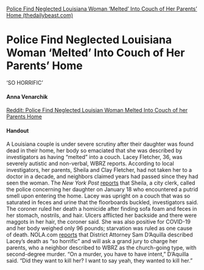 [Police Find Neglected Louisiana Woman ‘Melted’ Into Couch of Her Parents’ Home (thedailybeast.com)](https://www.thedailybeast.com/louisiana-lacey-fletcher-discovered-melted-into-couch-of-her-parents-home?source%3Dcheats%26via%3Drss)

# Police Find Neglected Louisiana Woman ‘Melted’ Into Couch of Her Parents’ Home
‘SO HORRIFIC’

#### Anna Venarchik


[Reddit: Police Find Neglected Louisian Woman Melted Into Couch of her Parents Home](https://www.reddit.com/submit?title=Police%20Find%20Neglected%20Louisiana%20Woman%20%E2%80%98Melted%E2%80%99%20Into%20Couch%20of%20Her%20Parents%E2%80%99%20Home&url=https%3A%2F%2Fwww.thedailybeast.com%2Flouisiana-lacey-fletcher-discovered-melted-into-couch-of-her-parents-home%3Fvia%3Ddesktop%26source%3DReddit)

#### Handout

A Louisiana couple is under severe scrutiny after their daughter was found dead in their home, her body so emaciated that she was described by investigators as having “melted” into a couch. Lacey Fletcher, 36, was severely autistic and non-verbal, WBRZ reports. According to local investigators, her parents, Sheila and Clay Fletcher, had not taken her to a doctor in a decade, and neighbors claimed years had passed since they had seen the woman. The _New York Post_ [reports](https://nypost.com/2022/04/29/louisiana-woman-found-dead-in-neglect-case-melted-into-couch/) that Sheila, a city clerk, called the police concerning her daughter on January 18 who encountered a putrid smell upon entering the home. Lacey was upright on a couch that was so saturated in feces and urine that the floorboards buckled, investigators said. The coroner ruled her death a homicide after finding sofa foam and feces in her stomach, nostrils, and hair. Ulcers afflicted her backside and there were maggots in her hair, the coroner said. She was also positive for COVID-19 and her body weighed only 96 pounds; starvation was ruled as one cause of death. NOLA.com [reports](https://www.nola.com/news/crime_police/article_be5e6aac-c55e-11ec-a9fb-d3d9475418db.html) that District Attorney Sam D’Aquilla described Lacey’s death as “so horrific” and will ask a grand jury to charge her parents, who a neighbor described to WBRZ as the church-going type, with second-degree murder. “On a murder, you have to have intent,” D’Aquilla said. “Did they want to kill her? I want to say yeah, they wanted to kill her.”
